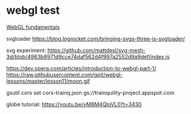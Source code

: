 # webgl test

[WebGL fundamentals](https://webglfundamentals.org/webgl/lessons/webgl-fundamentals.html)

svgloader https://blog.logrocket.com/bringing-svgs-three-js-svgloader/

svg experiment: https://github.com/mattdesl/svg-mesh-3d/blob/4963b8971d9cce74daf562d4f997a2552d9a9def/index.js

https://dev.opera.com/articles/introduction-to-webgl-part-1/
https://raw.githubusercontent.com/gpjt/webgl-lessons/master/lesson11/moon.gif

gsutil cors set cors-trainq.json gs://trainquility-project.appspot.com

globe tutorial: https://youtu.be/vM8M4QloVL0?t=3430